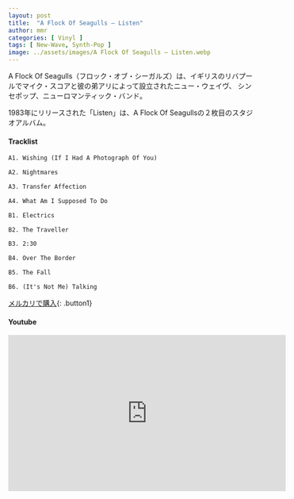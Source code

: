 ```yaml
---
layout: post
title:  "A Flock Of Seagulls – Listen"
author: mmr
categories: [ Vinyl ]
tags: [ New-Wave, Synth-Pop ]
image: ../assets/images/A Flock Of Seagulls – Listen.webp
---
```


A Flock Of Seagulls（フロック・オブ・シーガルズ）は、イギリスのリバプールでマイク・スコアと彼の弟アリによって設立されたニュー・ウェイヴ、 シンセポップ、ニューロマンティック・バンド。

1983年にリリースされた「Listen」は、A Flock Of Seagullsの２枚目のスタジオアルバム。

#### Tracklist
```md
A1. Wishing (If I Had A Photograph Of You)

A2. Nightmares

A3. Transfer Affection

A4. What Am I Supposed To Do

B1. Electrics

B2. The Traveller

B3. 2:30

B4. Over The Border

B5. The Fall

B6. (It's Not Me) Talking
```

[メルカリで購入](https://jp.mercari.com/item/m43509959556?afid=6142608987){: .button1}

#### Youtube
<iframe width="560" height="315" src="https://www.youtube.com/embed/opkzgLMH5MA?si=k9FyA95MUxvoKAzw" title="YouTube video player" frameborder="0" allow="accelerometer; autoplay; clipboard-write; encrypted-media; gyroscope; picture-in-picture; web-share" referrerpolicy="strict-origin-when-cross-origin" allowfullscreen></iframe>